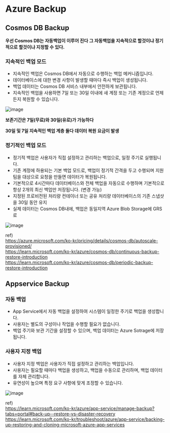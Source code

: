 # Azure Backup

## Cosmos DB Backup

**우선 Cosmos DB는 자동백업이 이루어 진다 그 자동백업을 지속적으로 할것이냐 정기적으로 할것이냐 지정할 수 있다.**

### 지속적인 백업 모드
- 지속적인 백업은 Cosmos DB에서 자동으로 수행하는 백업 메커니즘입니다.
- 데이터베이스에 대한 변경 사항이 발생할 때마다 즉시 백업이 생성됩니다.
- 백업 데이터는 Cosmos DB 서비스 내부에서 안전하게 보관됩니다.
- 지속적인 백업을 사용하면 7일 또는 30일 이내에 새 계정 또는 기존 계정으로 언제든지 복원할 수 있습니다.

![image](https://github.com/JoEunSae/Internship/assets/83803199/745f1968-ddc3-4c36-a109-883ca813efc5)

**보존기간은 7일(무료)와 30일(유로)가 가능하다**

**30일 및 7일 지속적인 백업 계층 둘다 데이터 복원 요금이 발생**

### 정기적인 백업 모드
- 정기적 백업은 사용자가 직접 설정하고 관리하는 백업으로, 일정 주기로 실행됩니다.
- 기존 계정에 하용되는 기본 백업 모드로, 백업이 정기적 간격을 두고 수행되며 지원 팀을 대상으로 요청을 만들면 데이터가 복원됩니다.
- 기본적으로 4시간마다 데이터베이스와 전체 백업을 자동으로 수행하며 기본적으로 항상 2개의 최신 백업만 저장됩니다. (변경 가능)
- 지정된 프로비전된 처리량 컨테이너 또는 공유 처리량 데이터베이스의 기존 스냅샷을 30일 동안 유지
- 실제 데이터는 Cosmos DB내에, 백업은 동일지역 Azure Blob Storage에 GRS로 

![image](https://github.com/JoEunSae/Internship/assets/83803199/b0f06a2c-035b-4e9a-a1d1-78c79de397f6)

ref) <br>
https://azure.microsoft.com/ko-kr/pricing/details/cosmos-db/autoscale-provisioned/ <br>
https://learn.microsoft.com/ko-kr/azure/cosmos-db/continuous-backup-restore-introduction <br>
https://learn.microsoft.com/ko-kr/azure/cosmos-db/periodic-backup-restore-introduction <br>


## Appservice Backup

### 자동 백업
- App Service에서 자동 백업을 설정하여 시스템이 일정한 주기로 백업을 생성합니다.
- 사용자는 별도의 구성이나 작업을 수행할 필요가 없습니다.
- 백업 주기와 보관 기간을 설정할 수 있으며, 백업 데이터는 Azure Sotrage에 저장됩니다.


### 사용자 지정 백업
- 사용자 지정 백업은 사용자가 직접 설정하고 관리하는 백업입니다.
- 사용자는 필요할 때마다 백업을 생성하고, 백업을 수동으로 관리하며, 백업 데이터를 자체 관리합니다.
- 유연성이 높으며 특정 요구 사항에 맞게 조정할 수 있습니다.

![image](https://github.com/JoEunSae/Internship/assets/83803199/eeb65f23-b6f9-4e7a-80e9-0824459d919f)

ref) <br>
https://learn.microsoft.com/ko-kr/azure/app-service/manage-backup?tabs=portal#back-up--restore-vs-disaster-recovery <br>
https://learn.microsoft.com/ko-kr/troubleshoot/azure/app-service/backing-up-restoring-and-cloning-microsoft-azure-app-services
